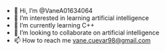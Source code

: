 - 👋 Hi, I’m @VaneA01634064
- 👀 I’m interested in learning artificial intelligence
- 🌱 I’m currently learning C++ 
- 💞️ I’m looking to collaborate on artificial intelligence
- 📫 How to reach me vane.cuevar98@gmail.com

<!---
VaneA01634064/VaneA01634064 is a ✨ special ✨ repository because its `README.md` (this file) appears on your GitHub profile.
You can click the Preview link to take a look at your changes.
--->

